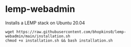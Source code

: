 # lemp-webadmin
Installs a LEMP stack on Ubuntu 20.04

```
wget https://raw.githubusercontent.com/bhopkins0/lemp-webadmin/main/installation.sh
chmod +x installation.sh && bash installation.sh
```
